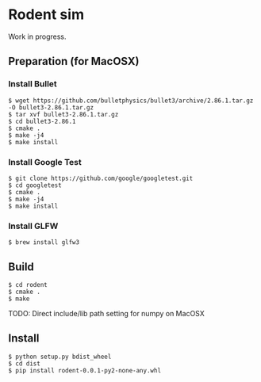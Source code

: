 # Rodent sim

Work in progress.


## Preparation (for MacOSX)

### Install Bullet

	$ wget https://github.com/bulletphysics/bullet3/archive/2.86.1.tar.gz -O bullet3-2.86.1.tar.gz
	$ tar xvf bullet3-2.86.1.tar.gz
	$ cd bullet3-2.86.1
    $ cmake .
    $ make -j4
    $ make install

### Install Google Test

    $ git clone https://github.com/google/googletest.git
	$ cd googletest
    $ cmake .
    $ make -j4
    $ make install

### Install GLFW
    $ brew install glfw3

## Build
    $ cd rodent
    $ cmake .
    $ make
    
TODO: Direct include/lib path setting for numpy on MacOSX

## Install
	$ python setup.py bdist_wheel
	$ cd dist
	$ pip install rodent-0.0.1-py2-none-any.whl
